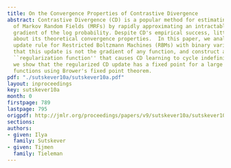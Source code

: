 ```yaml
---
title: On the Convergence Properties of Contrastive Divergence
abstract: Contrastive Divergence (CD) is a popular method for estimating the parameters
  of Markov Random Fields (MRFs) by rapidly approximating an intractable term in the
  gradient of the log probability. Despite CD's empirical success, little is known
  about its theoretical convergence properties.  In this paper, we analyze the CD-1
  update rule for Restricted Boltzmann Machines (RBMs) with binary variables. We show
  that this update is not the gradient of any function, and construct a counterintuitive
  ``regularization function'' that causes CD learning to cycle indefinitely.  Nonetheless,
  we show that the regularized CD update has a fixed point for a large class of regularization
  functions using Brower's fixed point theorem.
pdf: "./sutskever10a/sutskever10a.pdf"
layout: inproceedings
key: sutskever10a
month: 0
firstpage: 789
lastpage: 795
origpdf: http://jmlr.org/proceedings/papers/v9/sutskever10a/sutskever10a.pdf
sections: 
authors:
- given: Ilya
  family: Sutskever
- given: Tijmen
  family: Tieleman
---
```

